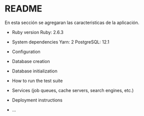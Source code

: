 # README

En esta sección se agregaran las caracteristicas de la aplicación.

* Ruby version
  Ruby: 2.6.3
* System dependencies
  Yarn: 2
  PostgreSQL: 12.1
* Configuration

* Database creation

* Database initialization

* How to run the test suite

* Services (job queues, cache servers, search engines, etc.)

* Deployment instructions

* ...
